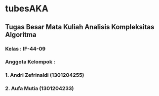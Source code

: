 # tubesAKA
## Tugas Besar Mata Kuliah Analisis Kompleksitas Algoritma
### Kelas : IF-44-09
### Anggota Kelompok :
### 1. Andri Zefrinaldi (1301204255)
### 2. Aufa Mutia (1301204233)
